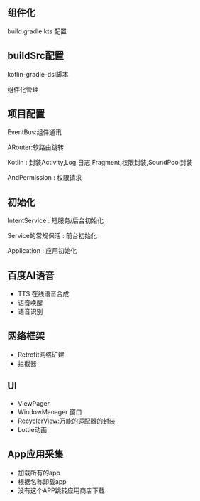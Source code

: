 ## 组件化
build.gradle.kts 配置

## buildSrc配置
kotlin-gradle-dsl脚本

 组件化管理
## 项目配置
 EventBus:组件通讯
 
 ARouter:软路由跳转
  
 Kotlin : 封装Activity,Log.日志,Fragment,权限封装,SoundPool封装
 
 AndPermission : 权限请求
## 初始化
 IntentService : 短服务/后台初始化
 
 Service的常规保活 : 前台初始化  
 
 Application  : 应用初始化
 
 ## 百度AI语音
 
 - TTS 在线语音合成
 - 语音唤醒
 - 语音识别
## 网络框架 
 - Retrofit网络矿建
 - 拦截器
## UI
 - ViewPager
 - WindowManager 窗口
 - RecyclerView:万能的适配器的封装  
 - Lottie动画
## App应用采集
 - 加载所有的app
 - 根据名称卸载app
 - 没有这个APP跳转应用商店下载
 

